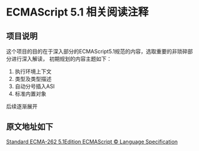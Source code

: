 # ECMAScript 5.1 相关阅读注释

## 项目说明
这个项目的目的在于深入部分的ECMAScript5.1规范的内容，选取重要的非琐碎部分进行深入解读，
初期规划的内容主题如下：
1. 执行环境上下文
2. 类型及类型描述
3. 自动分号插入ASI
4. 标准内置对象

后续逐渐展开

## 原文地址如下
[Standard ECMA-262 5.1Edition ECMAScript &copy; Language Specification](http://www.ecma-international.org/ecma-262/5.1/)
